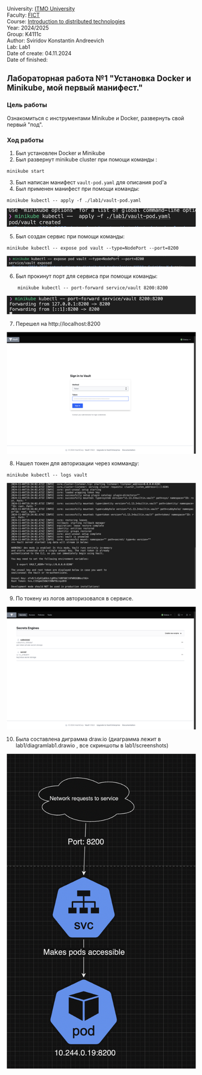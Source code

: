 University: [ITMO University](https://itmo.ru/ru/) </br>
Faculty: [FICT](https://fict.itmo.ru)</br>
Course: [Introduction to distributed technologies](https://github.com/itmo-ict-faculty/introduction-to-distributed-technologies)</br>
Year: 2024/2025</br>
Group: K4111c</br>
Author: Sviridov Konstantin Andreevich</br>
Lab: Lab1</br>
Date of create: 04.11.2024</br>
Date of finished:</br>

## Лабораторная работа №1 "Установка Docker и Minikube, мой первый манифест."

### Цель работы

Ознакомиться с инструментами Minikube и Docker, развернуть свой первый "под".

### Ход работы

1. Был установлен Docker и Minikube
2. Был развернут minikube cluster при помощи команды :

```
minikube start
```

3. Был написан манифест `vault-pod.yaml` для описания pod'а
4. Был применен манифест при помощи команды:

```
minikube kubectl -- apply -f ./lab1/vault-pod.yaml
```

![](/lab1/screenshots/applyPodCommand.png)

5. Был создан сервис при помощи команды:

```
minikube kubectl -- expose pod vault --type=NodePort --port=8200
```

![](/lab1/screenshots/createVaultService.png)

6.  Был прокинут порт для сервиса при помощи команды:

```
    minikube kubectl -- port-forward service/vault 8200:8200
```

![](/lab1/screenshots/servicePortForward.png)

7.  Перешел на http://localhost:8200

![](/lab1/screenshots/auth.png)

8. Нашел токен для авторизации через комманду:

```
minikube kubectl -- logs vault
```

![](/lab1/screenshots/logs.png)

9. По токену из логов авторизовался в сервисе.

![](/lab1/screenshots/vaultInterface.png)

10. Была составлена диграмма draw.io (диаграмма лежит в lab1/diagramlab1.drawio , все скриншоты в lab1/screenshots)

![](/lab1/screenshots/schema.png)
